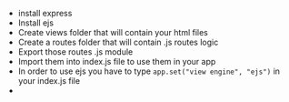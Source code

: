 - install express
-   Install ejs
-   Create views folder that will contain your html files
-   Create a routes folder that will contain .js routes logic
-   Export those routes .js module
-   Import them into index.js file to use them in your app
-   In order to use ejs you have to type `app.set("view engine", "ejs")` in your index.js file
-   
